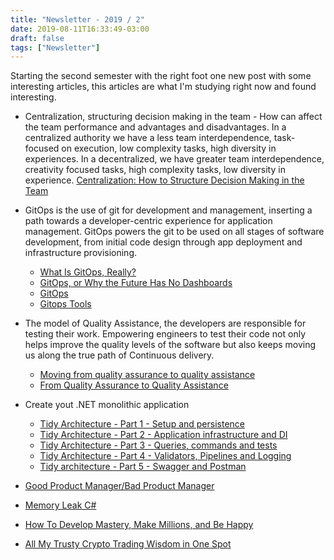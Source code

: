 ```yaml
---
title: "Newsletter - 2019 / 2"
date: 2019-08-11T16:33:49-03:00
draft: false
tags: ["Newsletter"]
---
```


Starting the second semester with the right foot one new post with some interesting articles, this articles are what I'm studying right now and found interesting.

- Centralization, structuring decision making in the team - How can affect the team performance and advantages and disadvantages. In a centralized authority we have a less team interdependence, task-focused on execution, low complexity tasks, high diversity in experiences. In a decentralized, we have greater team interdependence, creativity focused tasks, high complexity tasks, low diversity in experience. [Centralization: How to Structure Decision Making in the Team](https://pt.coursera.org/lecture/leading-teams/02-03-centralization-how-to-structure-decision-making-in-the-team-kZLMZ)

- GitOps is the use of git for development and management, inserting a path towards a developer-centric experience for application management. GitOps powers the git to be used on all stages of software development, from initial code design through app deployment and infrastructure provisioning. 
    - [What Is GitOps, Really?](https://dzone.com/articles/what-is-gitops-really) 
    - [GitOps, or Why the Future Has No Dashboards](https://hackernoon.com/gitops-or-why-the-future-has-no-dashboards-38ce026a3c56)
    - [GitOps](https://www.weave.works/technologies/gitops/)
    - [Gitops Tools](http://techgenix.com/gitops-tools/)

- The model of Quality Assistance, the developers are responsible for testing their work. Empowering engineers to test their code not only helps improve the quality levels of the software but also keeps moving us along the true path of Continuous delivery.
    - [Moving from quality assurance to quality assistance](https://www.atlassian.com/inside-atlassian/quality-assurance-vs-quality-assistance)
    - [From Quality Assurance to Quality Assistance](https://amaysim.engineering/from-quality-assurance-to-quality-assistance-32ffc990d27b)

- Create yout .NET monolithic application
    - [Tidy Architecture - Part 1 - Setup and persistence](https://dotnetlore.blog/posts/tidy-architecture-part-1-setup-and-persistence)
    - [Tidy Architecture - Part 2 - Application infrastructure and DI](https://dotnetlore.blog/posts/tidy-architecture-part-2-application-infrastructure-and-di)
    - [Tidy Architecture - Part 3 - Queries, commands and tests](https://dotnetlore.blog/posts/tidy-architecture-part-3-queries-commands-and-tests)
    - [Tidy Architecture - Part 4 - Validators, Pipelines and Logging](https://dotnetlore.blog/posts/tidy-architecture-part-4-validators-pipelines-and-logging)
    - [Tidy architecture - Part 5 - Swagger and Postman](https://dotnetlore.blog/posts/tidy-architecture-part-5-swagger-and-postman)

- [Good Product Manager/Bad Product Manager](https://a16z.com/2012/06/15/good-product-managerbad-product-manager/)

- [Memory Leak C#](https://kudchikarsk.com/memory-leak-c/)

- [How To Develop Mastery, Make Millions, and Be Happy](https://medium.com/thrive-global/how-to-develop-mastery-make-millions-and-be-happy-cd9743c40d12)

- [All My Trusty Crypto Trading Wisdom in One Spot](https://hackernoon.com/all-my-trusty-crypto-trading-wisdom-in-one-spot-d52f3413bca7)